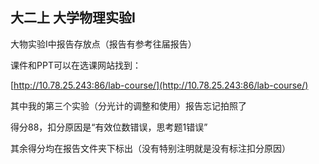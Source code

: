 ## 大二上 大学物理实验I

大物实验I中报告存放点（报告有参考往届报告）

课件和PPT可以在选课网站找到：

[http://10.78.25.243:86/lab-course/](http://10.78.25.243:86/lab-course/)


其中我的第三个实验（分光计的调整和使用）报告忘记拍照了

得分88，扣分原因是“有效位数错误，思考题1错误”

其余得分均在报告文件夹下标出（没有特别注明就是没有标注扣分原因）
